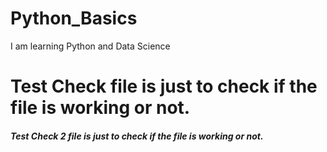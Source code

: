 # Python_Basics
I am learning Python and Data Science

# Test Check file is just to check if the file is working or not.

##### Test Check 2 file is just to check if the file is working or not.
